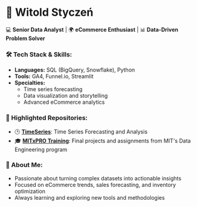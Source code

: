 
# 👋 Witold Styczeń  

💻 **Senior Data Analyst** | 🌍 **eCommerce Enthusiast** | 📊 **Data-Driven Problem Solver**

### 🛠️ Tech Stack & Skills:
- **Languages:** SQL (BigQuery, Snowflake), Python  
- **Tools:** GA4, Funnel.io, Streamlit  
- **Specialties:**  
  - Time series forecasting  
  - Data visualization and storytelling  
  - Advanced eCommerce analytics  

### 📂 Highlighted Repositories:
- 🕒 [**TimeSeries**](https://github.com/Wistycz/timeseries): Time Series Forecasting and Analysis  
- 🎓 [**MITxPRO Training**](https://github.com/Wistycz/MO-PCDE_M9_final_assignment): Final projects and assignments from MIT's Data Engineering program  

### 🌟 About Me:
- Passionate about turning complex datasets into actionable insights  
- Focused on eCommerce trends, sales forecasting, and inventory optimization  
- Always learning and exploring new tools and methodologies  

